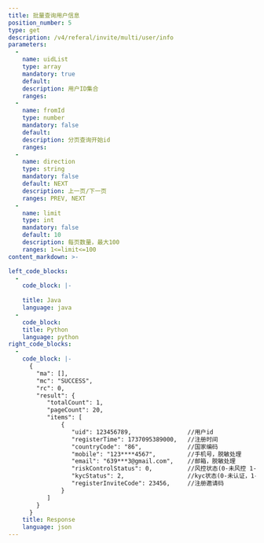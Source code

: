 ```yaml
---
title: 批量查询用户信息
position_number: 5
type: get
description: /v4/referal/invite/multi/user/info
parameters:
  -
    name: uidList
    type: array
    mandatory: true
    default:
    description: 用户ID集合
    ranges: 
  -
    name: fromId
    type: number
    mandatory: false
    default:
    description: 分页查询开始id
    ranges:
  -
    name: direction
    type: string
    mandatory: false
    default: NEXT
    description: 上一页/下一页
    ranges: PREV, NEXT
  -
    name: limit
    type: int
    mandatory: false
    default: 10
    description: 每页数量，最大100
    ranges: 1<=limit<=100
content_markdown: >-

left_code_blocks:
  -
    code_block: |-
      
    title: Java
    language: java
  -
    code_block:
    title: Python
    language: python
right_code_blocks:
  -
    code_block: |-
      {
        "ma": [],
        "mc": "SUCCESS",
        "rc": 0,
        "result": {
           "totalCount": 1,
           "pageCount": 20,
           "items": [
               {
                  "uid": 123456789,                //用户id
                  "registerTime": 1737095389000,   //注册时间
                  "countryCode": "86",             //国家编码
                  "mobile": "123****4567",         //手机号，脱敏处理
                  "email": "639***3@gmail.com",    //邮箱，脱敏处理
                  "riskControlStatus": 0,          //风控状态(0-未风控 1-已被风控)
                  "kycStatus": 2,                  //kyc状态(0-未认证，1-初级认证，2-高级认证，3-企业认证)
                  "registerInviteCode": 23456,     //注册邀请码
               }
           ]
        }
      }
    title: Response
    language: json
---
```


